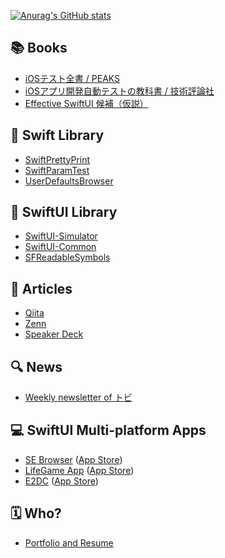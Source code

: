 [![Anurag's GitHub stats](https://github-readme-stats.vercel.app/api?username=YusukeHosonuma&theme=dark&show_icons=true
)](https://github.com/anuraghazra/github-readme-stats)

## 📚 Books

- [iOSテスト全書 / PEAKS](https://peaks.cc/books/iOS_testing)
- [iOSアプリ開発自動テストの教科書 / 技術評論社](https://gihyo.jp/book/2019/978-4-297-10629-4)
- [Effective SwiftUI 候補（仮説）](https://github.com/YusukeHosonuma/Effective-SwiftUI)

## 📘 Swift Library

- [SwiftPrettyPrint](https://github.com/YusukeHosonuma/SwiftPrettyPrint)
- [SwiftParamTest](https://github.com/YusukeHosonuma/SwiftParamTest)
- [UserDefaultsBrowser](https://github.com/YusukeHosonuma/UserDefaultsBrowser)

## 📗 SwiftUI Library

- [SwiftUI-Simulator](https://github.com/YusukeHosonuma/SwiftUI-Simulator)
- [SwiftUI-Common](https://github.com/YusukeHosonuma/SwiftUI-Common)
- [SFReadableSymbols](https://github.com/YusukeHosonuma/SFReadableSymbols)

## 📝 Articles

- [Qiita](https://qiita.com/YusukeHosonuma)
- [Zenn](https://zenn.dev/tobi462)
- [Speaker Deck](https://speakerdeck.com/yusukehosonuma)

## 🔍 News
- [Weekly newsletter of トビ](https://www.getrevue.co/profile/tobi462)

## 💻 SwiftUI Multi-platform Apps

- [SE Browser](https://github.com/YusukeHosonuma/Swift-Evolution-Browser) ([App Store](https://apps.apple.com/app/id1615741502))
- [LifeGame App](https://github.com/YusukeHosonuma/SwiftUI-LifeGame) ([App Store](https://apps.apple.com/app/id1620557880))
- [E2DC](https://github.com/YusukeHosonuma/E2DC) ([App Store](https://apps.apple.com/app/id1616576556))

## 🗓 Who?

- [Portfolio and Resume](https://yusukehosonuma.github.io/)
